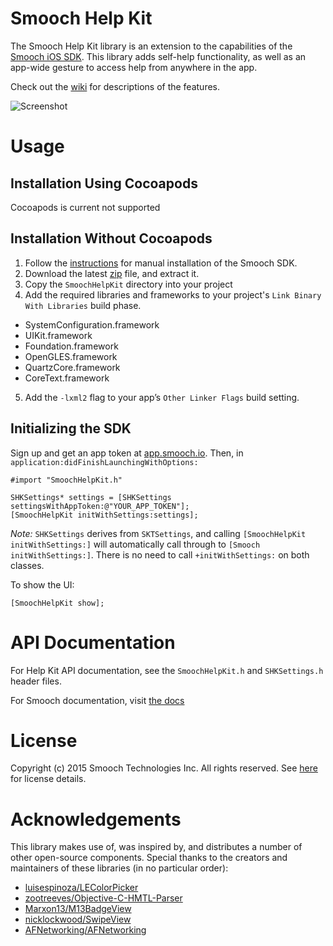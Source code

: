 # Smooch Help Kit

The Smooch Help Kit library is an extension to the capabilities of the [Smooch iOS SDK](https://github.com/smooch/smooch-ios). This library adds self-help functionality, as well as an app-wide gesture to access help from anywhere in the app.

Check out the [wiki](https://github.com/smooch/smooch-helpkit-ios/wiki) for descriptions of the features.

![Screenshot](https://raw.githubusercontent.com/smooch/smooch-helpkit-ios/master/helpkit-demo.gif)

# Usage

## Installation Using Cocoapods

Cocoapods is current not supported

## Installation Without Cocoapods

1. Follow the [instructions](http://docs.smooch.io/ios/#manual-method) for manual installation of the Smooch SDK.
2. Download the latest [zip](https://github.com/smooch/smooch-helpkit-ios/archive/master.zip) file, and extract it.
3. Copy the `SmoochHelpKit` directory into your project
4. Add the required libraries and frameworks to your project's `Link Binary With Libraries` build phase.
  * SystemConfiguration.framework
  * UIKit.framework
  * Foundation.framework
  * OpenGLES.framework
  * QuartzCore.framework
  * CoreText.framework
5. Add the `-lxml2` flag to your app’s `Other Linker Flags` build setting.

## Initializing the SDK

Sign up and get an app token at [app.smooch.io](https://app.smooch.io). Then, in `application:didFinishLaunchingWithOptions:`

```objc
#import "SmoochHelpKit.h"

SHKSettings* settings = [SHKSettings settingsWithAppToken:@"YOUR_APP_TOKEN"];
[SmoochHelpKit initWithSettings:settings];
```

*Note:* `SHKSettings` derives from `SKTSettings`, and calling `[SmoochHelpKit initWithSettings:]` will automatically call through to `[Smooch initWithSettings:]`. There is no need to call `+initWithSettings:` on both classes.

To show the UI:

```objc
[SmoochHelpKit show];
```

# API Documentation

For Help Kit API documentation, see the `SmoochHelpKit.h` and `SHKSettings.h` header files.

For Smooch documentation, visit [the docs](http://docs.smooch.io)

# License

Copyright (c) 2015 Smooch Technologies Inc.
All rights reserved.
See [here](https://smooch.io/terms.html) for license details.

# Acknowledgements

This library makes use of, was inspired by, and distributes a number of other open-source components. Special thanks to the creators and maintainers of these libraries (in no particular order):

* [luisespinoza/LEColorPicker](https://github.com/luisespinoza/LEColorPicker)
* [zootreeves/Objective-C-HMTL-Parser](https://github.com/zootreeves/Objective-C-HMTL-Parser)
* [Marxon13/M13BadgeView](https://github.com/Marxon13/M13BadgeView)
* [nicklockwood/SwipeView](https://github.com/nicklockwood/SwipeView)
* [AFNetworking/AFNetworking](https://github.com/AFNetworking/AFNetworking)
